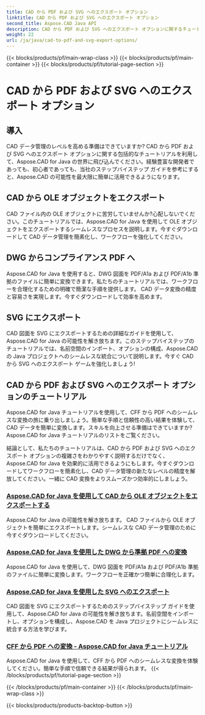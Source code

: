 ```yaml
---
title: CAD から PDF および SVG へのエクスポート オプション
linktitle: CAD から PDF および SVG へのエクスポート オプション
second_title: Aspose.CAD Java API
description: CAD から PDF および SVG へのエクスポート オプションに関するチュートリアルを使用して、Aspose.CAD for Java の機能を最大限に活用してください。 CAD データを正確かつ簡単に管理します。
weight: 22
url: /ja/java/cad-to-pdf-and-svg-export-options/
---
```


{{< blocks/products/pf/main-wrap-class >}}
{{< blocks/products/pf/main-container >}}
{{< blocks/products/pf/tutorial-page-section >}}

# CAD から PDF および SVG へのエクスポート オプション



## 導入

CAD データ管理のレベルを高める準備はできていますか? CAD から PDF および SVG へのエクスポート オプションに関する包括的なチュートリアルを利用して、Aspose.CAD for Java の世界に飛び込んでください。経験豊富な開発者であっても、初心者であっても、当社のステップバイステップ ガイドを参考にすると、Aspose.CAD の可能性を最大限に簡単に活用できるようになります。

## CAD から OLE オブジェクトをエクスポート

CAD ファイル内の OLE オブジェクトに苦労していませんか?心配しないでください。このチュートリアルでは、Aspose.CAD for Java を使用して OLE オブジェクトをエクスポートするシームレスなプロセスを説明します。今すぐダウンロードして CAD データ管理を簡素化し、ワークフローを強化してください。

## DWG からコンプライアンス PDF へ

Aspose.CAD for Java を使用すると、DWG 図面を PDF/A1a および PDF/A1b 準拠のファイルに簡単に変換できます。私たちのチュートリアルでは、ワークフローを合理化するための明確で簡潔な手順を提供します。 CAD データ変換の精度と容易さを実現します。今すぐダウンロードして効率を高めます。

## SVG にエクスポート

CAD 図面を SVG にエクスポートするための詳細なガイドを使用して、Aspose.CAD for Java の可能性を解き放ちます。このステップバイステップのチュートリアルでは、名前空間のインポート、オプションの構成、Aspose.CAD の Java プロジェクトへのシームレスな統合について説明します。今すぐ CAD から SVG へのエクスポート ゲームを強化しましょう!

## CAD から PDF および SVG へのエクスポート オプションのチュートリアル
Aspose.CAD for Java チュートリアルを使用して、CFF から PDF へのシームレスな変換の旅に乗り出しましょう。簡単な手順と信頼性の高い結果を体験して、CAD データを簡単に変換します。スキルを向上させる準備はできていますか? Aspose.CAD for Java チュートリアルのリストをご覧ください。

結論として、私たちのチュートリアルは、CAD から PDF および SVG へのエクスポート オプションの複雑さをわかりやすく説明するだけでなく、Aspose.CAD for Java を効果的に活用できるようにもします。今すぐダウンロードしてワークフローを簡素化し、CAD データ管理の新たなレベルの精度を解放してください。一緒に CAD 変換をよりスムーズかつ効率的にしましょう。

### [Aspose.CAD for Java を使用して CAD から OLE オブジェクトをエクスポートする](./export-ole-objects-from-cad/)
Aspose.CAD for Java の可能性を解き放ちます。 CAD ファイルから OLE オブジェクトを簡単にエクスポートします。シームレスな CAD データ管理のために今すぐダウンロードしてください。
### [Aspose.CAD for Java を使用した DWG から準拠 PDF への変換](./dwg-to-compliance-pdf/)
Aspose.CAD for Java を使用して、DWG 図面を PDF/A1a および PDF/A1b 準拠のファイルに簡単に変換します。ワークフローを正確かつ簡単に合理化します。
### [Aspose.CAD for Java を使用した SVG へのエクスポート](./export-to-svg/)
CAD 図面を SVG にエクスポートするためのステップバイステップ ガイドを使用して、Aspose.CAD for Java の可能性を解き放ちます。名前空間をインポートし、オプションを構成し、Aspose.CAD を Java プロジェクトにシームレスに統合する方法を学びます。
### [CFF から PDF への変換 - Aspose.CAD for Java チュートリアル](./cff-to-pdf-conversion/)
Aspose.CAD for Java を使用して、CFF から PDF へのシームレスな変換を体験してください。簡単な手順で信頼できる結果が得られます。
{{< /blocks/products/pf/tutorial-page-section >}}

{{< /blocks/products/pf/main-container >}}
{{< /blocks/products/pf/main-wrap-class >}}

{{< blocks/products/products-backtop-button >}}
